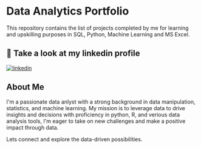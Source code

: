 
# Data Analytics Portfolio

This repository contains the list of projects completed by me for learning and upskilling purposes in SQL, Python, Machine Learning and MS Excel.
## 🔗 Take a look at my linkedin profile

[![linkedin](https://img.shields.io/badge/linkedin-0A66C2?style=for-the-badge&logo=linkedin&logoColor=white)](https://www.linkedin.com/in/varunjhalani/)

## About Me
I'm a passionate data anlyst with a strong background in data manipulation, statistics, and machine learning. My mission is to leverage data to drive insights and decisions with proficiency in python, R, and verious data analysis tools, I'm eager to take on new challenges and make a positive impact through data.

Lets connect and explore the data-driven possibilities.
